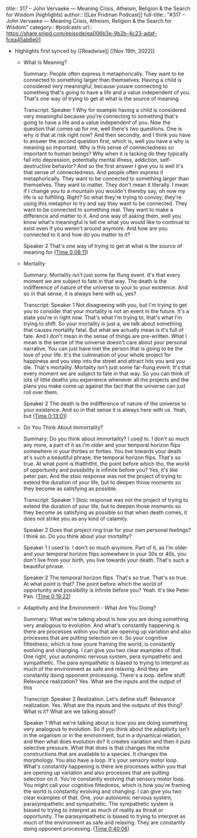title:: 317 – John Vervaeke —  Meaning Crisis, Atheism, Religion & the Search for Wisdom (highlights)
author:: [[Lex Fridman Podcast]]
full-title:: "\#317 – John Vervaeke —  Meaning Crisis, Atheism, Religion & the Search for Wisdom"
category:: #podcasts
url:: https://share.snipd.com/episode/ea006b3e-9b2b-4c23-adaf-fcea45ab6e01

- Highlights first synced by [[Readwise]] [[Nov 19th, 2022]]
	- What Is Meaning?
	  
	  Summary:
	  People often express it metaphorically. They want to be connected to something larger than themselves. Having a child is considered very meaningful, because youare connecting to something that's going to have a life and a value independent of you. That's one way of trying to get at what is the source of meaning.
	  
	  Transcript:
	  Speaker 1
	  Why for example having a child is considered very meaningful because you're connecting to something that's going to have a life and a value independent of you. Now the question that comes up for me, well there's two questions. One is why is that at risk right now? And then secondly, and I think you have to answer the second question first, which is, well you have a why is meaning so important. Why is this sense of connectedness so important to human beings? Why when it is lacking do they typically fall into depression, potentially mental illness, addiction, self-destructive behavior? And so the first answer I give you is well it's that sense of connectedness. And people often express it metaphorically. They want to be connected to something larger than themselves. They want to matter. They don't mean it literally. I mean if I change you to a mountain you wouldn't thereby say, oh now my life is so fulfilling. Right? So what they're trying to convey, they're using this metaphor to try and say they want to be connected. They want to be connected to something real. They want to make a difference and matter to it. And one way of asking them, well you know what's meaningful is tell me what you would like to continue to exist even if you weren't around anymore. And how are you connected to it and how do you matter to it?
	  
	  Speaker 2
	  That's one way of trying to get at what is the source of meaning for ([Time 0:08:11](https://share.snipd.com/snip/ec7aee95-fd6b-4749-838d-05c1f499e060))
	- Mortality
	  
	  Summary:
	  Mortality isn't just some far flung event. It's that every moment we are subject to fate in that way. The death is the indifference of nature of the universe to your to your existence. And so in that sense, it is always here with us, yes?
	  
	  Transcript:
	  Speaker 1
	  Not disagreeing with you, but I'm trying to get you to consider that your mortality is not an event in the future. It's a state you're in right now. That's what I'm trying to, that's what I'm trying to shift. So your mortality is just a, we talk about something that causes mortality fatal. But what we actually mean is it's full of fate. And I don't mean in the sense of things are pre-written. What I mean is the sense of the universe doesn't care about your personal narrative. You can just have met the person that is going to be the love of your life. It's the culmination of your whole project for happiness and you step into the street and attract hits you and you die. That's mortality. Mortality isn't just some far-flung event. It's that every moment we are subject to fate in that way. So you can think of lots of little deaths you experience whenever all the projects and the plans you make come up against the fact that the universe can just roll over them.
	  
	  Speaker 2
	  The death is the indifference of nature of the universe to your existence. And so in that sense it is always here with us. Yeah, but ([Time 0:13:01](https://share.snipd.com/snip/e5e82382-2253-4352-a10b-26015ce96728))
	- Do You Think About Immortality?
	  
	  Summary:
	  Do you think about immortality? I used to. I don't so much any more, a part of it as i'm older and your temporal horizon flips somewhere in your thirties or forties. You live towards your death at's such a beautiful phrase, the temporal horizon flips. That's so true. At what point is thatthttht, the point before which tho, the world of opportunity and possibility is infinite before you? Yes, it's like peter pan. And the stoic response was not the project of trying to extend the duration of your life, but to deepen those moments so they become as satisfying as possible.
	  
	  Transcript:
	  Speaker 1
	  Stoic response was not the project of trying to extend the duration of your life, but to deepen those moments so they become as satisfying as possible so that when death comes, it does not strike you as any kind of calamity.
	  
	  Speaker 2
	  Does that project ring true for your own personal feelings? I think so. Do you think about your mortality?
	  
	  Speaker 1
	  I used to. I don't so much anymore. Part of it, as I'm older and your temporal horizon flips somewhere in your 30s or 40s, you don't live from your birth, you live towards your death. That's such a beautiful phrase.
	  
	  Speaker 2
	  The temporal horizon flips. That's so true. That's so true. At what point is that? The point before which the world of opportunity and possibility is infinite before you? Yeah. It's like Peter Pan. ([Time 0:19:22](https://share.snipd.com/snip/5586ecc7-798e-45cc-a463-0c2afaff0be1))
	- Adaptivity and the Environment - What Are You Doing?
	  
	  Summary:
	  What we're talking about is how you are doing something very analogous to evolution. And what's constantly happening is there are processes within you that are opening up variation and also processes that are putting selection on it. So your cognitive fittedness, which is how youre framing the world, is constantly evolving and changing. I can give you two clear examples of that. One right, your autonomic nervous system, pera sympathetic and sympathetic. The para sympathetic is biased to trying to interpret as much of the environment as safe and relaxing. And they are constantly doing opponent processing. There's a loop. define stuff. Relevance realization? Yes. What are the inputs and the output of this
	  
	  Transcript:
	  Speaker 2
	  Realization. Let's define stuff. Relevance realization. Yes. What are the inputs and the outputs of this thing? What is it? What are we talking about?
	  
	  Speaker 1
	  What we're talking about is how you are doing something very analogous to evolution. So if you think about the adaptivity isn't in the organism or in the environment, but in a dynamical relation, and then what does evolution do? It creates variation and then it puts selective pressure. What that does is that changes the niche constructions that are available to a species. It changes the morphology. You also have a loop. It's your sensory motor loop. What's constantly happening is there are processes within you that are opening up variation and also processes that are putting selection on it. You're constantly evolving that sensory motor loop. You might call your cognitive fittedness, which is how you're framing the world is constantly evolving and changing. I can give you two clear examples of that. One, your autonomic nervous system, parasympathetic and sympathetic. The sympathetic system is biased to trying to interpret as much of reality as threat or opportunity. The parasympathetic is biased to trying to interpret as much of the environment as safe and relaxing. They are constantly doing opponent processing. ([Time 0:40:06](https://share.snipd.com/snip/559fefc4-2ce1-451a-9194-bcf3d64d210d))